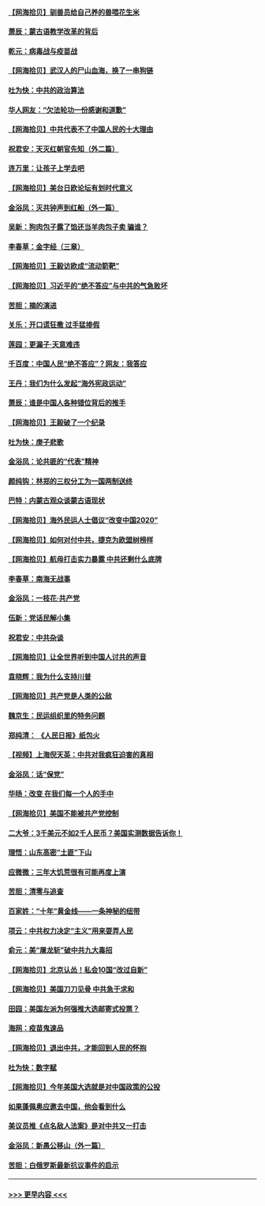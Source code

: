 #### [【网海拾贝】驯兽员给自己养的兽喂花生米](../pages/nsc993/n12393919.md?t=09110302) 
#### [萧辰：蒙古语教学改革的背后](../pages/nsc993/n12393677.md?t=09110302) 
#### [乾元：病毒战与疫苗战](../pages/nsc993/n12393107.md?t=09110302) 
#### [【网海拾贝】武汉人的尸山血海，换了一串狗链](../pages/nsc993/n12393043.md?t=09110302) 
#### [吐为快：中共的政治算法](../pages/nsc993/n12390506.md?t=09110302) 
#### [华人网友：“欠法轮功一份感谢和道歉”](../pages/nsc993/n12390098.md?t=09110302) 
#### [【网海拾贝】中共代表不了中国人民的十大理由](../pages/nsc993/n12388155.md?t=09110302) 
#### [祝君安：天灭红朝官先知（外二篇）](../pages/nsc993/n12387957.md?t=09110302) 
#### [连万里：让孩子上学去吧](../pages/nsc993/n12385309.md?t=09110302) 
#### [【网海拾贝】美台日欧论坛有划时代意义](../pages/nsc993/n12385232.md?t=09110302) 
#### [金浴凤：灭共钟声到红船（外一篇）](../pages/nsc993/n12385154.md?t=09110302) 
#### [吴新：狗肉包子露了馅还当羊肉包子卖 骗谁？](../pages/nsc993/n12385133.md?t=09110302) 
#### [李春草：金字经（三章）](../pages/nsc993/n12383691.md?t=09110302) 
#### [【网海拾贝】王毅访欧成“流动箭靶”](../pages/nsc993/n12383338.md?t=09110302) 
#### [【网海拾贝】习近平的“绝不答应”与中共的气急败坏](../pages/nsc993/n12382819.md?t=09110302) 
#### [苦胆：摘的演进](../pages/nsc993/n12382619.md?t=09110302) 
#### [关乐：开口谎狂撒 过手猛掺假](../pages/nsc993/n12382604.md?t=09110302) 
#### [莲园：更漏子‧天意难违](../pages/nsc993/n12382598.md?t=09110302) 
#### [千百度：中国人民“绝不答应”？网友：我答应](../pages/nsc993/n12382024.md?t=09110302) 
#### [王丹：我们为什么发起“海外宪政运动”](../pages/nsc993/n12380286.md?t=09110302) 
#### [萧辰：谁是中国人各种错位背后的推手](../pages/nsc993/n12379800.md?t=09110302) 
#### [【网海拾贝】王毅破了一个纪录](../pages/nsc993/n12379251.md?t=09110302) 
#### [吐为快：庚子悲歌](../pages/nsc993/n12378821.md?t=09110302) 
#### [金浴凤：论共匪的“代表”精神](../pages/nsc993/n12377546.md?t=09110302) 
#### [颜纯钩：林郑的三权分工为一国两制送终](../pages/nsc993/n12377306.md?t=09110302) 
#### [巴特：内蒙古观众谈蒙古语现状](../pages/nsc993/n12376923.md?t=09110302) 
#### [【网海拾贝】海外民运人士倡议“改变中国2020”](../pages/nsc993/n12376682.md?t=09110302) 
#### [【网海拾贝】如何对付中共，捷克为欧盟树榜样](../pages/nsc993/n12374209.md?t=09110302) 
#### [【网海拾贝】航母打击实力暴露 中共还剩什么底牌](../pages/nsc993/n12371825.md?t=09110302) 
#### [李春草：南海无战事](../pages/nsc993/n12371159.md?t=09110302) 
#### [金浴凤：一枝花·共产党](../pages/nsc993/n12368757.md?t=09110302) 
#### [伍新：党话民解小集](../pages/nsc993/n12366907.md?t=09110302) 
#### [祝君安：中共杂谈](../pages/nsc993/n12366076.md?t=09110302) 
#### [【网海拾贝】让全世界听到中国人讨共的声音](../pages/nsc993/n12365569.md?t=09110302) 
#### [袁晓辉：我为什么支持川普](../pages/nsc993/n12362670.md?t=09110302) 
#### [【网海拾贝】共产党是人类的公敌](../pages/nsc993/n12363182.md?t=09110302) 
#### [魏京生：民运组织里的特务问题](../pages/nsc993/n12363010.md?t=09110302) 
#### [郑纯清： 《人民日报》纸包火](../pages/nsc993/n12362706.md?t=09110302) 
#### [【视频】上海倪天英：中共对我疯狂迫害的真相](../pages/nsc993/n12356341.md?t=09110302) 
#### [金浴凤：话“保党”](../pages/nsc993/n12361867.md?t=09110302) 
#### [华旸：改变 在我们每一个人的手中](../pages/nsc993/n12361774.md?t=09110302) 
#### [【网海拾贝】美国不能被共产党控制](../pages/nsc993/n12360271.md?t=09110302) 
#### [二大爷：3千美元不如2千人民币？美国实测数据告诉你！](../pages/nsc993/n12358563.md?t=09110302) 
#### [理悟：山东高密“土匪”下山](../pages/nsc993/n12358535.md?t=09110302) 
#### [应微微：三年大饥荒很有可能再度上演](../pages/nsc993/n12358523.md?t=09110302) 
#### [苦胆：清零与追查](../pages/nsc993/n12358501.md?t=09110302) 
#### [百家姓：“十年”黄金线——一条神秘的纽带](../pages/nsc993/n12358319.md?t=09110302) 
#### [项云：中共权力决定“主义”用来耍弄人民](../pages/nsc993/n12358172.md?t=09110302) 
#### [俞元：美“屠龙斩”破中共九大毒招](../pages/nsc993/n12357822.md?t=09110302) 
#### [【网海拾贝】北京认怂！私会10国“改过自新”](../pages/nsc993/n12357784.md?t=09110302) 
#### [【网海拾贝】美国刀刀见骨 中共急于求和](../pages/nsc993/n12355511.md?t=09110302) 
#### [田园：美国左派为何强推大选邮寄式投票？](../pages/nsc993/n12352963.md?t=09110302) 
#### [海网：疫苗鬼速品](../pages/nsc993/n12354438.md?t=09110302) 
#### [【网海拾贝】退出中共，才能回到人民的怀抱](../pages/nsc993/n12352634.md?t=09110302) 
#### [吐为快：数字赋](../pages/nsc993/n12352317.md?t=09110302) 
#### [【网海拾贝】今年美国大选就是对中国政策的公投](../pages/nsc993/n12350973.md?t=09110302) 
#### [如果蓬佩奥应邀去中国，他会看到什么](../pages/nsc993/n12350945.md?t=09110302) 
#### [美议员推《点名敌人法案》是对中共又一打击](../pages/nsc993/n12350765.md?t=09110302) 
#### [金浴凤：新愚公移山（外一篇）](../pages/nsc993/n12350253.md?t=09110302) 
#### [苦胆：白俄罗斯最新抗议事件的启示](../pages/nsc993/n12349989.md?t=09110302) 

----
#### [ >>> 更早内容 <<< ](../indexes/nsc993-earlier.md)
